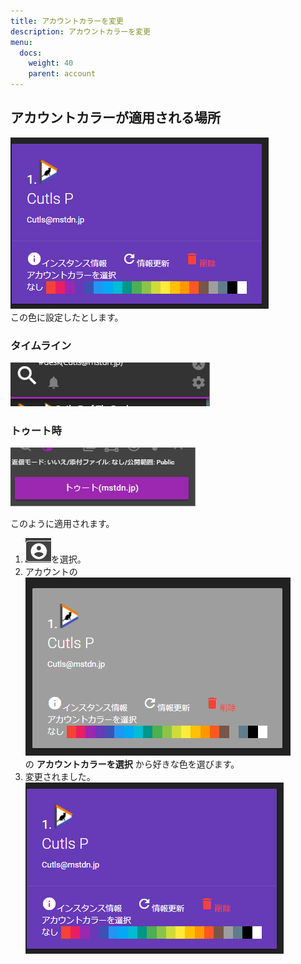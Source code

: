 ```yaml
---
title: アカウントカラーを変更
description: アカウントカラーを変更
menu:
  docs:
    weight: 40
    parent: account
---
```


## アカウントカラーが適用される場所
![account9](https://raw.githubusercontent.com/cutls/TheDeskDocs/master/media/account9.png)  
この色に設定したとします。
### タイムライン  
![account11](https://raw.githubusercontent.com/cutls/TheDeskDocs/master/media/account11.png)  
### トゥート時
![account12](https://raw.githubusercontent.com/cutls/TheDeskDocs/master/media/account12.png)  

このように適用されます。

1. ![account2](https://raw.githubusercontent.com/cutls/TheDeskDocs/master/media/account2.png)を選択。
1. アカウントの  
![account8](https://raw.githubusercontent.com/cutls/TheDeskDocs/master/media/account8.png)  
の  __アカウントカラーを選択__ から好きな色を選びます。
1. 変更されました。  
![account9](https://raw.githubusercontent.com/cutls/TheDeskDocs/master/media/account9.png)

